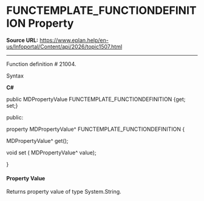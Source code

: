 # FUNCTEMPLATE_FUNCTIONDEFINITION Property

**Source URL:** https://www.eplan.help/en-us/Infoportal/Content/api/2026/topic1507.html

---

Function definition # 21004.

Syntax

**C#**



public MDPropertyValue FUNCTEMPLATE_FUNCTIONDEFINITION {get; set;}

public:

property MDPropertyValue^ FUNCTEMPLATE_FUNCTIONDEFINITION {

   MDPropertyValue^ get();

   void set (    MDPropertyValue^ value);

}


#### Property Value

Returns property value of type System.String.
